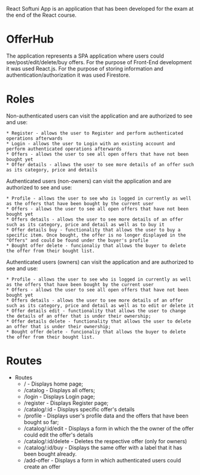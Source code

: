 React Softuni App is an application that has been developed for the exam at the end of the React course.

# OfferHub

The application represents a SPA application where users could see/post/edit/delete/buy offers.
For the purpose of Front-End development it was used React.js.
For the purpose of storing information and authentication/authorization it was used Firestore.

# Roles

Non-authenticated users can visit the application and are authorized to see and use:

    * Register - allows the user to Register and perform authenticated operations afterwards
    * Login - allows the user to Login with an existing account and perform authenticated operations afterwards
    * Offers - allows the user to see all open offers that have not been bought yet
    * Offer details - allows the user to see more details of an offer such as its category, price and details

Authenticated users (non-owners) can visit the application and are authorized to see and use:

    * Profile - allows the user to see who is logged in currently as well as the offers that have been bought by the current user
    * Offers - allows the user to see all open offers that have not been bought yet
    * Offers details - allows the user to see more details of an offer such as its category, price and detail as well as to buy it
    * Offer details buy - functionality that allows the user to buy a specific item. Once bought, the offer is no longer displayed in the "Offers" and could be found under the buyer's profile
    * Bought offer delete - funcionaliy that allows the buyer to delete the offer from their bought list.

Authenticated users (owners) can visit the application and are authorized to see and use:

    * Profile - allows the user to see who is logged in currently as well as the offers that have been bought by the current user
    * Offers - allows the user to see all open offers that have not been bought yet
    * Offers details - allows the user to see more details of an offer such as its category, price and detail as well as to edit or delete it
    * Offer details edit - functionality that allows the user to change the details of an offer that is under their ownership;
    * Offer details delete - functionality that allows the user to delete an offer that is under their ownership;
    * Bought offer delete - funcionaliy that allows the buyer to delete the offer from their bought list.
    

# Routes

* Routes
    * / - Displays home page;
    * /catalog - Displays all offers;
    * /login - Displays Login page;
    * /register - Displays Register page;
    * /catalog/:id - Displays specific offer's details
    * /profile - Displays user's profile data and the offers that have been bought so far;
    * /catalog/:id/edit - Displays a form in which the the owner of the offer could edit the offer's details
    * /catalog/:id/delete - Deletes the respective offer (only for owners)
    * /catalog/:id/buy - Displays the same offer with a label that it has been bought already.
    * /add-offer - Displays a form in which authenticated users could create an offer

